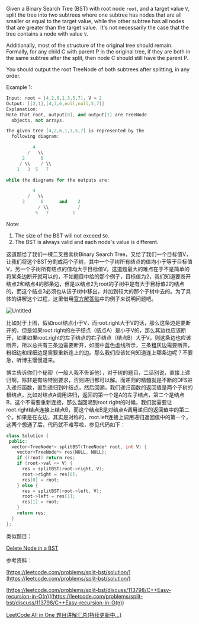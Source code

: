 Given a Binary Search Tree (BST) with root node `root`, and a target value `V`, split the tree into two subtrees where one subtree has nodes that are all smaller or equal to the target value, while the other subtree has all nodes that are greater than the target value.  It's not necessarily the case that the tree contains a node with value `V`.

Additionally, most of the structure of the original tree should remain.  Formally, for any child C with parent P in the original tree, if they are both in the same subtree after the split, then node C should still have the parent P.

You should output the root TreeNode of both subtrees after splitting, in any order.

Example 1:

```cpp
Input: root = [4,2,6,1,3,5,7], V = 2
Output: [[2,1],[4,3,6,null,null,5,7]]
Explanation:
Note that root, output[0], and output[1] are TreeNode
  objects, not arrays.

The given tree [4,2,6,1,3,5,7] is represented by the
  following diagram:

          4
        /   \\
      2      6
     / \\    / \\
    1   3  5   7

while the diagrams for the outputs are:

          4
        /   \\
      3      6      and    2
            / \\           /
           5   7         1
```

Note:

1. The size of the BST will not exceed `50`.
1. The BST is always valid and each node's value is different.

这道题给了我们一棵二叉搜索树Binary Search Tree，又给了我们一个目标值V，让我们将这个BST分割成两个子树，其中一个子树所有结点的值均小于等于目标值V，另一个子树所有结点的值均大于目标值V。这道题最大的难点在于不是简单的将某条边断开就可以的，不如题目中给的那个例子，目标值为2，我们知道要断开结点2和结点4的那条边，但是以结点2为root的子树中是有大于目标值2的结点的，而这个结点3必须也从该子树中移出，并加到较大的那个子树中去的。为了具体的讲解这个过程，这里借用[官方解答贴](https://leetcode.com/problems/split-bst/solution/)中的例子来说明问题吧。

![Untitled](https://prod-files-secure.s3.us-west-2.amazonaws.com/bfd53194-dc1b-48fe-b468-4b8f0627c3d5/8935677b-7027-4046-9dfd-992dc249ff9c/Untitled.png)

比如对于上图，假如root结点小于V，而root.right大于V的话，那么这条边是要断开的，但是如果root.right的左子结点（结点A）是小于V的，那么其边也应该断开，如果如果root.right的左子结点的右子结点（结点B）大于V，则这条边也应该断开，所以总共有三条边需要断开，如图中蓝色虚线所示，三条粗灰边需要断开，粉细边和绿细边是需要重新连上的边。那么我们应该如何知道连上哪条边呢？不要急，听博主慢慢道来。

博主告诉你们个秘密（一般人我不告诉他），对于树的题目，二话别说，直接上递归啊，除非是有啥特别要求，否则递归都可以解。而递归的精髓就是不断的DFS进入递归函数，直到递归到叶结点，然后回溯，我们递归函数的返回值是两个子树的根结点，比如对结点A调用递归，返回的第一个是A的左子结点，第二个是结点B，这个不需要重新连接，那么当回溯到root.right的时候，我们就需要让root.right结点连接上结点B，而这个结点B是对结点A调用递归的返回值中的第二个。如果是在左边，其实是对称的，root.left连接上调用递归返回值中的第一个，这两个想通了后，代码就不难写啦，参见代码如下：

```cpp
class Solution {
 public:
  vector<TreeNode*> splitBST(TreeNode* root, int V) {
    vector<TreeNode*> res{NULL, NULL};
    if (!root) return res;
    if (root->val <= V) {
      res = splitBST(root->right, V);
      root->right = res[0];
      res[0] = root;
    } else {
      res = splitBST(root->left, V);
      root->left = res[1];
      res[1] = root;
    }
    return res;
  }
};
```

类似题目：

[Delete Node in a BST](http://www.cnblogs.com/grandyang/p/6228252.html)

参考资料：

[https://leetcode.com/problems/split-bst/solution/](https://leetcode.com/problems/split-bst/solution/)

[](<https://leetcode.com/problems/split-bst/discuss/113798/C++Easy-recursion-in-O(n)>)[https://leetcode.com/problems/split-bst/discuss/113798/C++Easy-recursion-in-O(n)](<https://leetcode.com/problems/split-bst/discuss/113798/C++Easy-recursion-in-O(n)>)

[LeetCode All in One 题目讲解汇总(持续更新中...)](http://www.cnblogs.com/grandyang/p/4606334.html)
